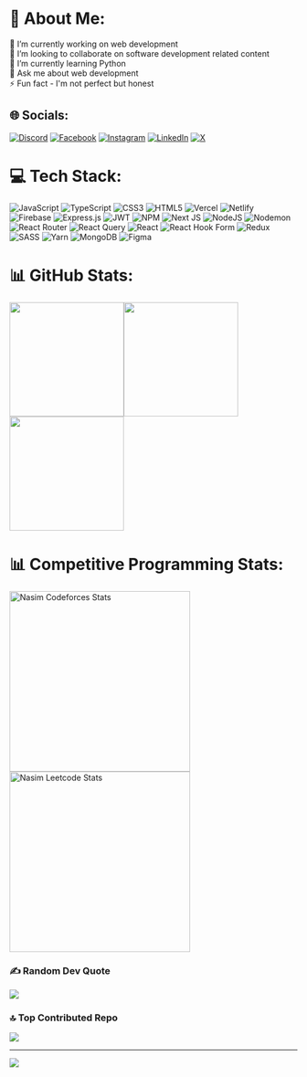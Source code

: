 # 💫 About Me:
🔭 I’m currently working on web development<br>👯 I’m looking to collaborate on software development related content<br>🌱 I’m currently learning Python<br>💬 Ask me about web development<br>⚡ Fun fact - I'm not perfect but honest


## 🌐 Socials:
[![Discord](https://img.shields.io/badge/Discord-%237289DA.svg?logo=discord&logoColor=white)](https://discord.gg/nazmulhasannasim333#6311) [![Facebook](https://img.shields.io/badge/Facebook-%231877F2.svg?logo=Facebook&logoColor=white)](https://facebook.com/nazmulhasannasim333) [![Instagram](https://img.shields.io/badge/Instagram-%23E4405F.svg?logo=Instagram&logoColor=white)](https://instagram.com/nazmulhasannasim333) [![LinkedIn](https://img.shields.io/badge/LinkedIn-%230077B5.svg?logo=linkedin&logoColor=white)](https://linkedin.com/in/nazmulhasannasim333) [![X](https://img.shields.io/badge/X-black.svg?logo=X&logoColor=white)](https://x.com/NHnasim333) 

# 💻 Tech Stack:
![JavaScript](https://img.shields.io/badge/javascript-%23323330.svg?style=for-the-badge&logo=javascript&logoColor=%23F7DF1E) ![TypeScript](https://img.shields.io/badge/typescript-%23007ACC.svg?style=for-the-badge&logo=typescript&logoColor=white) ![CSS3](https://img.shields.io/badge/css3-%231572B6.svg?style=for-the-badge&logo=css3&logoColor=white) ![HTML5](https://img.shields.io/badge/html5-%23E34F26.svg?style=for-the-badge&logo=html5&logoColor=white) ![Vercel](https://img.shields.io/badge/vercel-%23000000.svg?style=for-the-badge&logo=vercel&logoColor=white) ![Netlify](https://img.shields.io/badge/netlify-%23000000.svg?style=for-the-badge&logo=netlify&logoColor=#00C7B7) ![Firebase](https://img.shields.io/badge/firebase-%23039BE5.svg?style=for-the-badge&logo=firebase) ![Express.js](https://img.shields.io/badge/express.js-%23404d59.svg?style=for-the-badge&logo=express&logoColor=%2361DAFB) ![JWT](https://img.shields.io/badge/JWT-black?style=for-the-badge&logo=JSON%20web%20tokens) ![NPM](https://img.shields.io/badge/NPM-%23CB3837.svg?style=for-the-badge&logo=npm&logoColor=white) ![Next JS](https://img.shields.io/badge/Next-black?style=for-the-badge&logo=next.js&logoColor=white) ![NodeJS](https://img.shields.io/badge/node.js-6DA55F?style=for-the-badge&logo=node.js&logoColor=white) ![Nodemon](https://img.shields.io/badge/NODEMON-%23323330.svg?style=for-the-badge&logo=nodemon&logoColor=%BBDEAD) ![React Router](https://img.shields.io/badge/React_Router-CA4245?style=for-the-badge&logo=react-router&logoColor=white) ![React Query](https://img.shields.io/badge/-React%20Query-FF4154?style=for-the-badge&logo=react%20query&logoColor=white) ![React](https://img.shields.io/badge/react-%2320232a.svg?style=for-the-badge&logo=react&logoColor=%2361DAFB) ![React Hook Form](https://img.shields.io/badge/React%20Hook%20Form-%23EC5990.svg?style=for-the-badge&logo=reacthookform&logoColor=white) ![Redux](https://img.shields.io/badge/redux-%23593d88.svg?style=for-the-badge&logo=redux&logoColor=white) ![SASS](https://img.shields.io/badge/SASS-hotpink.svg?style=for-the-badge&logo=SASS&logoColor=white) ![Yarn](https://img.shields.io/badge/yarn-%232C8EBB.svg?style=for-the-badge&logo=yarn&logoColor=white) ![MongoDB](https://img.shields.io/badge/MongoDB-%234ea94b.svg?style=for-the-badge&logo=mongodb&logoColor=white) ![Figma](https://img.shields.io/badge/figma-%23F24E1E.svg?style=for-the-badge&logo=figma&logoColor=white)
# 📊 GitHub Stats:
<div style="display: flex; flex-wrap: wrap;">
  <img src="https://github-readme-stats.vercel.app/api/top-langs/?username=nazmulhasannasim333&theme=radical&hide_border=false&include_all_commits=true&count_private=true&layout=compact" height="200px" />
  <img src="https://github-readme-stats.vercel.app/api?username=nazmulhasannasim333&theme=radical&hide_border=false&include_all_commits=true&count_private=true" height="200px" />
  <img src="https://github-readme-streak-stats.herokuapp.com/?user=nazmulhasannasim333&theme=radical&hide_border=false" height="200px" />
</div>

# 📊 Competitive Programming Stats:
<span>
<a href="https://codeforces.com/profile/nasim333" target="_blank">
<img height="316" src="https://codeforces-readme-stats.vercel.app/api/card?username=nasim333&theme=radical&disable_animations=false&show_icons=true&force_username=true" alt="Nasim Codeforces Stats"/>
</a>
<a href="https://leetcode.com/u/nasim333" target="_blank">
<img height="316" src="https://leetcard.jacoblin.cool/nasim333?theme=radical&font=Fira%20Code&ext=contest" alt="Nasim Leetcode Stats"/>
</a>
</span>

### ✍️ Random Dev Quote
![](https://quotes-github-readme.vercel.app/api?type=horizontal&theme=radical)

### 🔝 Top Contributed Repo
![](https://github-contributor-stats.vercel.app/api?username=nazmulhasannasim333&limit=5&theme=radical&combine_all_yearly_contributions=true)

---
[![](https://visitcount.itsvg.in/api?id=nazmulhasannasim333&icon=0&color=6)](https://visitcount.itsvg.in)

<!-- Proudly created with GPRM ( https://gprm.itsvg.in ) -->
